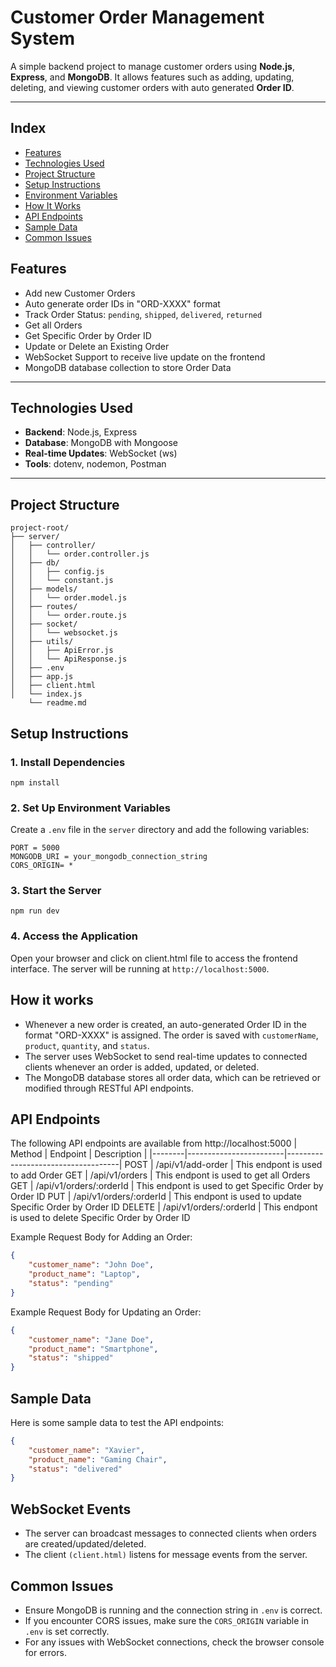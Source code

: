 # Customer Order Management System

A simple backend project to manage customer orders using **Node.js**, **Express**, and **MongoDB**. It allows features such as adding, updating, deleting, and viewing customer orders with auto generated **Order ID**.

---

## Index
- [Features](#-Features)
- [Technologies Used](#-tech-used)
- [Project Structure](#-project-structure)
- [Setup Instructions](#-setup-instructions)
- [Environment Variables](#-environment-variables)
- [How It Works](#-how-it-works)
- [API Endpoints](#-api-endpoints)
- [Sample Data](#-sample-data)
- [Common Issues](#-common-issues)

## Features

- Add new Customer Orders
- Auto generate order IDs in "ORD-XXXX" format
- Track Order Status: `pending`, `shipped`, `delivered`, `returned`
- Get all Orders
- Get Specific Order by Order ID
- Update or Delete an Existing Order
- WebSocket Support to receive live update on the frontend
- MongoDB database collection to store Order Data

---

## Technologies Used

- **Backend**: Node.js, Express
- **Database**: MongoDB with Mongoose
- **Real-time Updates**: WebSocket (ws)
- **Tools**: dotenv, nodemon, Postman

---
## Project Structure


```
project-root/
├── server/
│   ├── controller/
│   │   └── order.controller.js
│   ├── db/
│   │   ├── config.js
│   │   └── constant.js
│   ├── models/
│   │   └── order.model.js
│   ├── routes/
│   │   └── order.route.js
│   ├── socket/
│   │   └── websocket.js
│   ├── utils/
│   │   ├── ApiError.js
│   │   └── ApiResponse.js
│   ├── .env
│   ├── app.js
│   ├── client.html
│   └── index.js
    └── readme.md

```
## Setup Instructions
### 1. Install Dependencies
```
npm install
```
### 2. Set Up Environment Variables
Create a `.env` file in the `server` directory and add the following variables:
```
PORT = 5000
MONGODB_URI = your_mongodb_connection_string
CORS_ORIGIN= *
```
### 3. Start the Server
```
npm run dev
```
### 4. Access the Application
Open your browser and click on client.html file to access the frontend interface.
The server will be running at `http://localhost:5000`.

## How it works
- Whenever a new order is created, an auto-generated Order ID in the format "ORD-XXXX" is assigned. The order is saved with `customerName`, `product`, `quantity`, and `status`.
- The server uses WebSocket to send real-time updates to connected clients whenever an order is added, updated, or deleted.
- The MongoDB database stores all order data, which can be retrieved or modified through RESTful API endpoints.

## API Endpoints
The following API endpoints are available from http://localhost:5000
| Method | Endpoint               | Description                        |
|--------|------------------------|------------------------------------|
POST    | /api/v1/add-order            | This endpont is used to add Order
GET | /api/v1/orders | This endpont is used to get all Orders
GET | /api/v1/orders/:orderId | This endpont is used to get Specific Order by Order ID
PUT | /api/v1/orders/:orderId | This endpont is used to update Specific Order by Order ID
DELETE | /api/v1/orders/:orderId | This endpont is used to delete Specific Order by Order ID

Example Request Body for Adding an Order:
```json
{
    "customer_name": "John Doe",
    "product_name": "Laptop",
    "status": "pending"
}
```

Example Request Body for Updating an Order:
```json
{
    "customer_name": "Jane Doe",
    "product_name": "Smartphone",
    "status": "shipped"
}
```
## Sample Data
Here is some sample data to test the API endpoints:
```json
{
    "customer_name": "Xavier",
    "product_name": "Gaming Chair",
    "status": "delivered"
}
```
## WebSocket Events
- The server can broadcast messages to connected clients when orders are created/updated/deleted.
- The client ` (client.html) ` listens for message events from the server.

## Common Issues
- Ensure MongoDB is running and the connection string in `.env` is correct.
- If you encounter CORS issues, make sure the `CORS_ORIGIN` variable in `.env` is set correctly.
- For any issues with WebSocket connections, check the browser console for errors.

